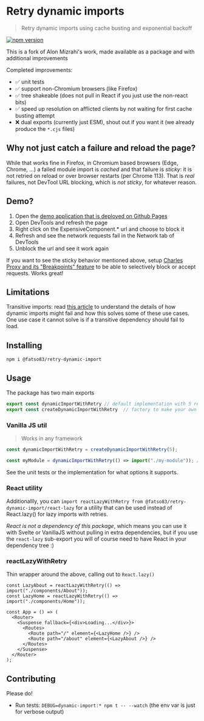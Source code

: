 # Retry dynamic imports

> Retry dynamic imports using cache busting and exponential backoff
> 
<a href="https://www.npmjs.com/package/@fatso83/retry-dynamic-import/"><img src="https://img.shields.io/npm/v/@fatso83/retry-dynamic-import.svg?style=flat" alt="npm version"></a>

This is a fork of Alon Mizrahi's work, made available as a package and with additional improvements

Completed improvements:

- ✅ unit tests
- ✅ support non-Chromium browsers (like Firefox)
- ✅ tree shakeable (does not pull in React if you just use the non-react bits)
- ✅ speed up resolution on afflicted clients by not waiting for first cache busting attempt
- ❌ dual exports (currently just ESM), shout out if you want it (we already produce the `*.cjs` files)

## Why not just catch a failure and reload the page?

While that works fine in Firefox, in Chromium based browsers (Edge, Chrome, ...) a failed module import is _cached_ and that failure is _sticky_: it is not retried on reload or over browser restarts (per Chrome 113). That is _real_ failures, not DevTool URL blocking, which is _not sticky_, for whatever reason.

## Demo?

1. Open the [demo application that is deployed on Github Pages](https://fatso83.github.io/retry-dynamic-import/demo)
2. Open DevTools and refresh the page
3. Right click on the ExpensiveComponent.\* url and choose to block it
4. Refresh and see the network requests fail in the Network tab of DevTools
5. Unblock the url and see it work again

If you want to see the sticky behavior mentioned above, setup [Charles Proxy and its "Breakpoints" feature](https://www.charlesproxy.com/documentation/proxying/breakpoints/) to be able to selectively block or accept requests. Works great!

## Limitations

Transitive imports: read [this article](https://medium.com/@alonmiz1234/retry-dynamic-imports-with-react-lazy-c7755a7d557a) to understand the details
of how dynamic imports might fail and how this solves some of these use cases. One use case it cannot solve is if a transitive
dependency should fail to load.

## Installing

```
npm i @fatso83/retry-dynamic-import
```

## Usage

The package has two main exports

```javascript
export const dynamicImportWithRetry // default implementation with 5 retries
export const createDynamicImportWithRetry  // factory to make your own version of dynamicImportWithRetry
```

### Vanilla JS util

> Works in any framework

```typescript
const dynamicImportWithRetry = createDynamicImportWithRetry(5);

const myModule = dynamicImportWithRetry(() => import("./my-module")); // this works regardless of framework, lib, etc
```

See the unit tests or the implementation for what options it supports.

### React utility

Additionallly, you can `import reactLazyWithRetry from @fatso83/retry-dynamic-import/react-lazy` for a utility that can be used instead of React.lazy() for lazy imports with retries.

_React is not a dependency of this package_, which means you can use it with Svelte or VanillaJS without pulling in extra dependencies, but if you use the `react-lazy` sub-export you will of course need to have React in your dependency tree :)

### reactLazyWithRetry

Thin wrapper around the above, calling out to `React.lazy()`

```tsx
const LazyAbout = reactLazyWithRetry(() => import("./components/About"));
const LazyHome = reactLazyWithRetry(() => import("./components/Home"));

const App = () => (
  <Router>
    <Suspense fallback={<div>Loading...</div>}>
      <Routes>
        <Route path="/" element={<LazyHome />} />
        <Route path="/about" element={<LazyAbout />} />
      </Routes>
    </Suspense>
  </Router>
);
```

## Contributing

Please do!

- Run tests: `DEBUG=dynamic-import:* npm t -- --watch` (the env var is just for verbose output)
